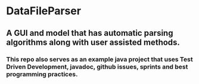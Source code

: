# DataFileParser

## A GUI and model that has automatic parsing algorithms along with user assisted methods.

### This repo also serves as an example java project that uses Test Driven Development, javadoc, github issues, sprints and best programming practices.

